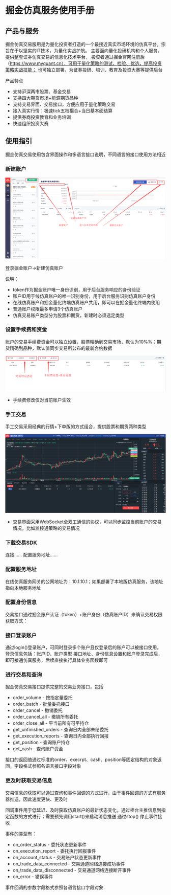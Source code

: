 # 掘金仿真服务使用手册

## 产品与服务

掘金仿真交易服用是为量化投资者打造的一个最接近真实市场环境的仿真平台，宗旨在于以坚实的IT技术，为量化实战护航。
主要面向量化投研机构和个人服务，提供整套证券仿真交易的信息化技术平台，
投资者通过掘金官网注册后（https://www.myquant.cn），可用于量化策略的测试、检验、优选，提高投资策略实战技能；
也可独立部署，为证券投研、培训、教育及投资大赛等提供后台

产品特点

- 支持沪深两市股票、基金交易
- 支持四大期货市场+能源期货品种
- 支持交易界面、交易接口，方便应用于量化策略交易
- 接入真实行情：极速tick五档撮合+当日基本面结算
- 提供券商投资教育和业务培训
- 快速组织投资大赛


## 使用指引

掘金仿真交易使用包含界面操作和多语言接口说明，不同语言的接口使用方法相近

### 新建账户

![仿真账户](uploads/201903/attach_158df9c655e4237a.png)

登录掘金账户→新建仿真账户

说明：
- token作为掘金账户唯一身份识别，用于后台服务响应的身份验证
- 账户ID用于线仿真账户的唯一识别身份，用于后台服务识别仿真账户身份
- 在线仿真账户和掘金量化终端仿真账户共用，即可以在掘金量化终端内使用
- 普通账户权限最多申请3个仿真账户
- 仿真交易账户类型分为股票和期货，新建时必须选定类型

### 设置手续费和资金
账户的交易手续费资金可以独立设置，股票精确到交易市场，默认为10%%；期货精确到品种，默认值同步交易所公布的最新合约数据

![账户信息查看和设置](uploads/201903/attach_158e28cdabc2eb14.png)

- 手续费修改仅对当前账户生效


### 手工交易

手工交易采用经典的行情+下单版的方式组合，提供股票和期货两种类型

![仿真交易](uploads/201903/attach_158e29f240e954b4.png)

- 交易界面采用WebSocket全双工通信的协议，可以同步监控当前账户的交易情况，比如监控通策略的交易情况

### 下载交易SDK

连接……
配置服务地址……

### 配置服务地址

在线仿真服务网关的公网地址为：10.1.10.1；如果部署了本地版仿真服务，该地址指向本地服务地址

### 配置身份信息

交易接口通过掘金账户认证（token）+账户身份（仿真账户ID）来确认交易权限
获取方式：

### 接口登录账户

通过login()登录账户，可同时登录多个账户且仅登录后的账户可以被接口使用。登录信息包括：账户ID、账户类型
接口地址、身份信息设置和账户登录完成后，即可接通仿真服务，后续直接执行具体业务函数即可

### 进行交易和查询

掘金仿真交易接口提供完整的交易业务接口，包括

- order_volume - 按指定量委托
- order_batch - 批量委托接口
- order_cancel - 撤销委托
- order_cancel_all - 撤销所有委托
- order_close_all - 平当前所有可平持仓
- get_unfinished_orders - 查询日内全部未结委托
- get_execution_reports - 查询日内全部执行回报
- get_position - 查询账户持仓
- get_cash - 查询账户资金

接口的返回值通过标准的order、execrpt、cash、position等固定结构的对象返回，字段格式参照各语言接口字段对象


### 更及时获取交易信息
交易信息的获取可以通过查询和事件回调的方式进行，由于事件回调的方式有服务器推送，因此速度更快、更及时

回调事件用于低延迟、及时获取仿真账户的最新状态变化，通过柜台主推信息到指定函数的方式进行；需要预先调用start()来启动消息推送
通过stop() 停止事件接收

事件的类型有：
- on_order_status - 委托状态更新事件
- on_execution_report - 委托执行回报事件
- on_account_status - 交易账户状态更新事件
- on_trade_data_connected - 交易通道网络连接成功事件
- on_trade_data_disconnected - 交易通道网络连接断开事件
- on_error - 错误事件

事件回调的参数字段格式参照各语言接口字段对象

